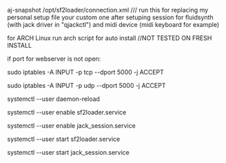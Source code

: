 aj-snapshot /opt/sf2loader/connection.xml     /// run this for replacing  my personal setup file your custom one after  setuping session for fluidsynth (with jack driver in "qjackctl") and midi device (midi keyboard for example)

for ARCH Linux run arch script for auto install //NOT TESTED ON FRESH INSTALL


if port for webserver is not open:

  sudo iptables -A INPUT -p tcp --dport 5000 -j ACCEPT
  
  sudo iptables -A INPUT -p udp --dport 5000 -j ACCEPT

  
systemctl --user daemon-reload

systemctl --user enable sf2loader.service

systemctl --user enable jack_session.service

systemctl --user start sf2loader.service

systemctl --user start jack_session.service

